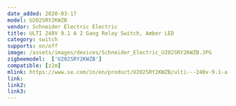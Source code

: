 ```yaml
---
date_added: 2020-03-17
model: U202SRY2KWZB
vendor: Schneider Electric Electric
title: ULTI 240V 9.1 A 2 Gang Relay Switch, Amber LED
category: switch
supports: on/off
image: /assets/images/devices/Schneider_Electric_U202SRY2KWZB.JPG
zigbeemodel:  ['U202SRY2KWZB']
compatible: [z2m]
mlink: https://www.se.com/in/en/product/U202SRY2KWZB/ulti---240v-9.1-a-2-gangs-relay-switch-impress-switch-module%2C-amber-led/
link: 
link2: 
link3: 
---
```

